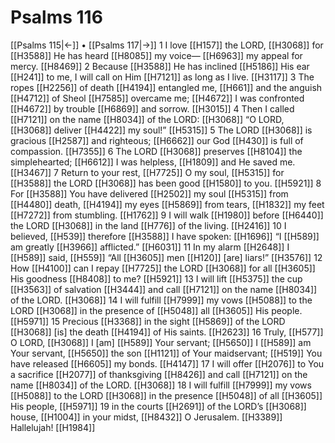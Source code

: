 # Psalms 116
[[Psalms 115|←]] • [[Psalms 117|→]]
1 I love [[H157]] the LORD, [[H3068]] for [[H3588]] He has heard [[H8085]] my voice— [[H6963]] my appeal for mercy. [[H8469]] 
2 Because [[H3588]] He has inclined [[H5186]] His ear [[H241]] to me,  I will call on Him [[H7121]] as long as I live. [[H3117]] 
3 The ropes [[H2256]] of death [[H4194]] entangled me, [[H661]] and the anguish [[H4712]] of Sheol [[H7585]] overcame me; [[H4672]] I was confronted [[H4672]] by trouble [[H6869]] and sorrow. [[H3015]] 
4 Then I called [[H7121]] on the name [[H8034]] of the LORD: [[H3068]] “O LORD, [[H3068]] deliver [[H4422]] my soul!” [[H5315]] 
5 The LORD [[H3068]] is gracious [[H2587]] and righteous; [[H6662]] our God [[H430]] is full of compassion. [[H7355]] 
6 The LORD [[H3068]] preserves [[H8104]] the simplehearted; [[H6612]] I was helpless, [[H1809]] and  He saved me. [[H3467]] 
7 Return to your rest, [[H7725]] O my soul, [[H5315]] for [[H3588]] the LORD [[H3068]] has been good [[H1580]] to you. [[H5921]] 
8 For [[H3588]] You have delivered [[H2502]] my soul [[H5315]] from [[H4480]] death, [[H4194]] my eyes [[H5869]] from tears, [[H1832]] my feet [[H7272]] from stumbling. [[H1762]] 
9 I will walk [[H1980]] before [[H6440]] the LORD [[H3068]] in the land [[H776]] of the living. [[H2416]] 
10 I believed, [[H539]] therefore [[H3588]] I have spoken: [[H1696]] “I [[H589]] am greatly [[H3966]] afflicted.” [[H6031]] 
11 In my alarm [[H2648]] I [[H589]] said, [[H559]] “All [[H3605]] men [[H120]] [are] liars!” [[H3576]] 
12 How [[H4100]] can I repay [[H7725]] the LORD [[H3068]] for all [[H3605]] His goodness [[H8408]] to me? [[H5921]] 
13 I will lift [[H5375]] the cup [[H3563]] of salvation [[H3444]] and call [[H7121]] on the name [[H8034]] of the LORD. [[H3068]] 
14 I will fulfill [[H7999]] my vows [[H5088]] to the LORD [[H3068]] in the presence of [[H5048]] all [[H3605]] His people. [[H5971]] 
15 Precious [[H3368]] in the sight [[H5869]] of the LORD [[H3068]] [is] the death [[H4194]] of His saints. [[H2623]] 
16 Truly, [[H577]] O LORD, [[H3068]] I [am] [[H589]] Your servant; [[H5650]] I [[H589]] am Your servant, [[H5650]] the son [[H1121]] of Your maidservant; [[H519]] You have released [[H6605]] my bonds. [[H4147]] 
17 I will offer [[H2076]] to You  a sacrifice [[H2077]] of thanksgiving [[H8426]] and call [[H7121]] on the name [[H8034]] of the LORD. [[H3068]] 
18 I will fulfill [[H7999]] my vows [[H5088]] to the LORD [[H3068]] in the presence [[H5048]] of all [[H3605]] His people, [[H5971]] 
19 in the courts [[H2691]] of the LORD’s [[H3068]] house, [[H1004]] in your midst, [[H8432]] O Jerusalem. [[H3389]] Hallelujah! [[H1984]] 
